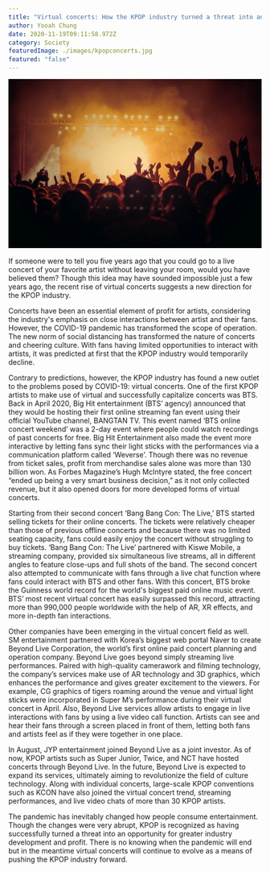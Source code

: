 ```yaml
---
title: "Virtual concerts: How the KPOP industry turned a threat into an opportunity"
author: Yooah Chung
date: 2020-11-19T09:11:58.972Z
category: Society
featuredImage: ./images/kpopconcerts.jpg
featured: "false"
---
```

![kpopconcerts](images/kpopconcerts.jpg)

If someone were to tell you five years ago that you could go to a live concert of your favorite artist without leaving your room, would you have believed them? Though this idea may have sounded impossible just a few years ago, the recent rise of virtual concerts suggests a new direction for the KPOP industry.

Concerts have been an essential element of profit for artists, considering the industry's emphasis on close interactions between artist and their fans. However, the COVID-19 pandemic has transformed the scope of operation. The new norm of social distancing has transformed the nature of concerts and cheering culture. With fans having limited opportunities to interact with artists, it was predicted at first that the KPOP industry would temporarily decline.

Contrary to predictions, however, the KPOP industry has found a new outlet to the problems posed by COVID-19: virtual concerts. One of the first KPOP artists to make use of virtual and successfully capitalize concerts was BTS. Back in April 2020, Big Hit entertainment (BTS’ agency) announced that they would be hosting their first online streaming fan event using their official YouTube channel, BANGTAN TV. This event named ‘BTS online concert weekend’ was a 2-day event where people could watch recordings of past concerts for free. Big Hit Entertainment also made the event more interactive by letting fans sync their light sticks with the performances via a communication platform called ‘Weverse’. Though there was no revenue from ticket sales, profit from merchandise sales alone was more than 130 billion won. As Forbes Magazine’s Hugh McIntyre stated, the free concert “ended up being a very smart business decision,” as it not only collected revenue, but it also opened doors for more developed forms of virtual concerts.

Starting from their second concert ‘Bang Bang Con: The Live,’ BTS started selling tickets for their online concerts. The tickets were relatively cheaper than those of previous offline concerts and because there was no limited seating capacity, fans could easily enjoy the concert without struggling to buy tickets. ‘Bang Bang Con: The Live’ partnered with Kiswe Mobile, a streaming company, provided six simultaneous live streams, all in different angles to feature close-ups and full shots of the band. The second concert also attempted to communicate with fans through a live chat function where fans could interact with BTS and other fans. With this concert, BTS broke the Guinness world record for the world's biggest paid online music event. BTS’ most recent virtual concert has easily surpassed this record, attracting more than 990,000 people worldwide with the help of AR, XR effects, and more in-depth fan interactions.

Other companies have been emerging in the virtual concert field as well. SM entertainment partnered with Korea’s biggest web portal Naver to create Beyond Live Corporation, the world’s first online paid concert planning and operation company. Beyond Live goes beyond simply streaming live performances. Paired with high-quality camerawork and filming technology, the company’s services make use of AR technology and 3D graphics, which enhances the performance and gives greater excitement to the viewers. For example, CG graphics of tigers roaming around the venue and virtual light sticks were incorporated in Super M’s performance during their virtual concert in April. Also, Beyond Live services allow artists to engage in live interactions with fans by using a live video call function. Artists can see and hear their fans through a screen placed in front of them, letting both fans and artists feel as if they were together in one place.

In August, JYP entertainment joined Beyond Live as a joint investor. As of now, KPOP artists such as Super Junior, Twice, and NCT have hosted concerts through Beyond Live. In the future, Beyond Live is expected to expand its services, ultimately aiming to revolutionize the field of culture technology. Along with individual concerts, large-scale KPOP conventions such as KCON have also joined the virtual concert trend, streaming performances, and live video chats of more than 30 KPOP artists.

The pandemic has inevitably changed how people consume entertainment. Though the changes were very abrupt, KPOP is recognized as having successfully turned a threat into an opportunity for greater industry development and profit. There is no knowing when the pandemic will end but in the meantime virtual concerts will continue to evolve as a means of pushing the KPOP industry forward.